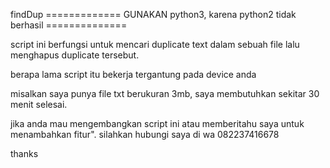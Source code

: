 findDup
============= GUNAKAN python3, karena python2 tidak berhasil ==============

script ini berfungsi untuk mencari duplicate text dalam sebuah file lalu menghapus duplicate tersebut.

berapa lama script itu bekerja tergantung pada device anda

misalkan saya punya file txt berukuran 3mb, saya membutuhkan sekitar 30 menit selesai.

jika anda mau mengembangkan script ini atau memberitahu saya untuk menambahkan fitur". silahkan hubungi saya di wa 082237416678

thanks
